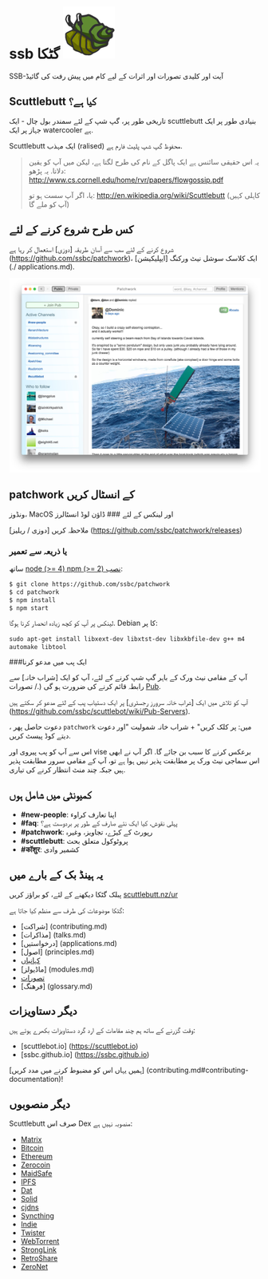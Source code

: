 # ssb گٹکا ![Hermes که‌ڤژال](assets/hermes.png)

SSB-آیت اور کلیدی تصورات اور اثرات کے لیے کام میں پیش رفت کی گائیڈ

## Scuttlebutt کیا ہے؟


تاریخی طور پر، گپ شپ کے لئے سمندر بول چال - ایک scuttlebutt بنیادی طور پر ایک جہاز پر ایک watercooler ہے.

Scuttlebutt ایک مہذب (ralised) محفوظ گپ شپ پلیٹ فارم ہے.

> یہ اس حقیقی سائنس ہے ایک پاگل کے نام کی طرح لگتا ہے، لیکن میں آپ کو یقین دلاتا. یہ پڑھو: http://www.cs.cornell.edu/home/rvr/papers/flowgossip.pdf
>
> یا، اگر آپ سست ہو تو: http://en.wikipedia.org/wiki/Scuttlebutt (کاہلی کہیں آپ کو ملے گا)

## کس طرح شروع کرنے کے لئے

شروع کرنے کے لئے سب سے آسان طریقہ [دوزی] استعمال کر رہا ہے (https://github.com/ssbc/patchwork)، ایک کلاسک سوشل نیٹ ورکنگ [ایپلیکیشن] (./ applications.md).

![screenshot of patchwork](./assets/patchwork.jpg)

## patchwork کے انسٹال کریں

ونڈوز، MacOS اور لینکس کے لئے ### ڈاؤن لوڈ انسٹالرز

ملاحظہ کریں [دوزی / ریلیز] (https://github.com/ssbc/patchwork/releases)


### یا ذریعہ سے تعمیر

ساتھ [node (>= 4) npm (>= 2) نصب](https://github.com/creationix/nvm):

```shell
$ git clone https://github.com/ssbc/patchwork
$ cd patchwork
$ npm install
$ npm start
```

لینکس پر آپ کو کچھ زیادہ انحصار کرنا ہوگا. Debian کا پر:

```shell
sudo apt-get install libxext-dev libxtst-dev libxkbfile-dev g++ m4 automake libtool
```

###ایک پب میں مدعو کرنا

آپ کے مقامی نیٹ ورک کے باہر گپ شپ کرنے کے لئے، آپ کو ایک [شراب خانہ] سے رابطہ قائم کرنے کی ضرورت ہو گی (./ تصورات [Pub](./concepts/pub.md).

آپ کو تلاش میں ایک [شراب خانہ سرورز رجسٹری] پر ایک دستیاب پب کے لئے مدعو کر سکتے ہیں (https://github.com/ssbc/scuttlebot/wiki/Pub-Servers).

، دعوت حاصل پھر `patchwork` میں: پر کلک کریں" + شراب خانہ شمولیت "اور دعوت دیتے کوڈ پیسٹ کریں.

اس سے آپ کو پب پیروی اور vise برعکس کرنے کا سبب بن جائے گا. اگر آپ نے ابھی اس سماجی نیٹ ورک پر مطابقت پذیر نہیں ہوا ہے تو، آپ کے مقامی سرور مطابقت پذیر ہیں جبکہ چند منٹ انتظار کرنے کی تیاری.

## کمیونٹی میں شامل ہوں

- **#new-people**: اپنا تعارف کراوء
- **#faq**: پہلی نقوش، کیا ایک نئے صارف کے طور پر بردوست ہے؟
- **#patchwork**: رپورٹ کے کیڑے، تجاویز، وغیرہ
- **#scuttlebutt**: پروٹوکول متعلق بحث
- **#कॉशुर**: کشمیر وادی

## یہ ہینڈ بک کے بارے میں

پبلک گٹکا دیکھنے کے لئے، کو براؤز کریں [scuttlebutt.nz/ur](https://www.scuttlebutt.nz/ur)

گٹکا موضوعات کی طرف سے منظم کیا جاتا ہے:

* [شراکت] (contributing.md)
* [مذاکرات] (talks.md)
* [درخواستیں] (applications.md)
* [اصول] (principles.md)
* [کہانیاں](stories/index.md)
* [ماڈیولز] (modules.md)
* [تصورات](concepts/index.md)
* [فرھنگ] (glossary.md)


## دیگر دستاویزات

وقت گزرنے کے ساتھ ہم چند مقامات کے ارد گرد دستاویزات بکھرے ہوئے ہیں:

- [scuttlebot.io] (https://scuttlebot.io)
- [ssbc.github.io] (https://ssbc.github.io)

[ہمیں یہاں اس کو مضبوط کرنے میں مدد کریں] (contributing.md#contributing-documentation)!



## دیگر منصوبوں

Scuttlebutt صرف اس Dex منصوبہ نہیں ہے:

- [Matrix](http://matrix.org/)
- [Bitcoin](https://bitcoin.org/)
- [Ethereum](https://www.ethereum.org/)
- [Zerocoin](http://zerocoin.org/)
- [MaidSafe](http://maidsafe.net/)
- [IPFS](https://ipfs.io/)
- [Dat](http://datproject.org/)
- [Solid](https://github.com/solid/solid)
- [cjdns](https://github.com/cjdelisle/cjdns)
- [Syncthing](https://syncthing.net/)
- [Indie](https://ind.ie/)
- [Twister](http://twister.net.co/)
- [WebTorrent](https://webtorrent.io/)
- [StrongLink](https://github.com/btrask/stronglink)
- [RetroShare](http://retroshare.sourceforge.net)
- [ZeroNet](http://zeronet.io)
